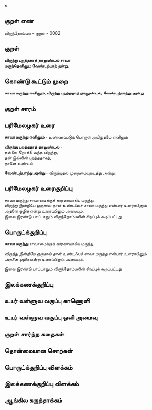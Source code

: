உ

## குறள் எண் 


விருந்தோம்பல் – குறள் - 0082  

## குறள் 

**விருந்து புறத்ததாத் தானுண்டல் சாவா  
மருந்தெனினும் வேண்டற்பாற் றன்று.** 

## கொண்டு கூட்டும் முறை

**சாவா மருந்து எனினும், விருந்து புறத்ததாத் தானுண்டல், வேண்டற்பாற்று அன்று** 

## குறள் சாரம் 


## பரிமேலழகர் உரை

**சாவா மருந்து எனினும்** - உண்ணப்படும் பொருள் அமிழ்தமே எனினும்   

**விருந்து புறத்ததாத் தானுண்டல்** -  
தன்னை நோக்கி வந்த விருந்து,  
தன் இல்லின் புறத்ததாகத்,  
தானே உண்டல்  

**வேண்டற்பாற்று அன்று** - விரும்புதல் முறைமையுடைத்து அன்று.  

## பரிமேலழகர் உரைகுறிப்பு   

சாவா மருந்து சாவாமைக்குக் காரணமாகிய மருந்து.  
விருந்து இன்றியே ஒருகால் தான் உண்டலைச் சாவா மருந்து என்பார் உளராயினும் அதனை ஒழிக என்று உரைப்பினும் அமையும்.  
இவை இரண்டு பாட்டானும் விருந்தோம்பலின் சிறப்புக் கூறப்பட்டது. 
## பொருட்க்குறிப்பு 

**சாவா மருந்து** சாவாமைக்குக் காரணமாகிய மருந்து.  

_விருந்து இன்றியே ஒருகால் தான் உண்டலைச் சாவா மருந்து_ என்பார் உளராயினும்  
_அதனை ஒழிக_ என்று உரைப்பினும் அமையும்.  

இவை இரண்டு பாட்டானும் விருந்தோம்பலின் சிறப்புக் கூறப்பட்டது.  

## இலக்கணக்குறிப்பு  


## உயர் வள்ளுவ வகுப்பு காணொளி


## உயர் வள்ளுவ வகுப்பு ஒலி அமைவு 

 
## குறள் சார்ந்த கதைகள் 


## தொன்மையான சொற்கள்


## பொருட்க்குறிப்பு விளக்கம்


## இலக்கணக்குறிப்பு விளக்கம்


## ஆங்கில கருத்தாக்கம் 


